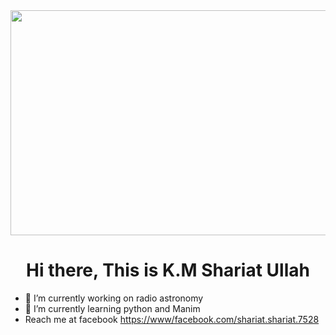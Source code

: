 <style>
  img{align: center}
  h1{text-align: center}
</style>
<img src= "https://img.youtube.com/vi/ryg077wBvsM/maxresdefault.jpg" width="640px" height = "360px">
<h1>Hi there, This is K.M Shariat Ullah</h1>

- 🔭 I’m currently working on radio astronomy
- 🌱 I’m currently learning python and Manim
- Reach me at facebook [https://www/facebook.com/shariat.shariat.7528](url)
